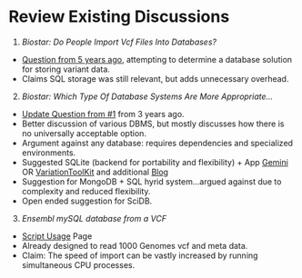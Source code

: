 # Review Existing Discussions

1. _Biostar: Do People Import Vcf Files Into Databases?_
  - [Question from 5 years ago](https://www.biostars.org/p/7372/), attempting to determine a database solution for storing variant data.
  - Claims SQL storage was still relevant, but adds unnecessary overhead.

2. _Biostar: Which Type Of Database Systems Are More Appropriate..._
  - [Update Question from #1](https://www.biostars.org/p/65920/) from 3 years ago.
  - Better discussion of various DBMS, but mostly discusses how there is no universally acceptable option.
  - Argument against any database: requires dependencies and specialized environments.
  - Suggested SQLite (backend for portability and flexibility) + App [Gemini](https://github.com/arq5x/gemini) OR [VariationToolKit](https://github.com/lindenb/variationtoolkit) and additional [Blog](http://plindenbaum.blogspot.com/2012_01_01_archive.html)
  - Suggestion for MongoDB + SQL hyrid system...argued against due to complexity and reduced flexibility.
  - Open ended suggestion for SciDB.
  
3. _Ensembl mySQL database from a VCF_
  - [Script Usage](http://useast.ensembl.org/info/genome/variation/import_vcf.html?redirect=no) Page
  - Already designed to read 1000 Genomes vcf and meta data.
  - Claim: The speed of import can be vastly increased by running simultaneous CPU processes.